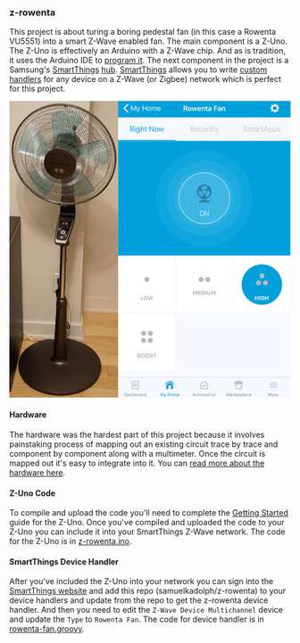 ### z-rowenta

This project is about turing a boring pedestal fan (in this case a Rowenta VU5551) into a smart Z-Wave enabled fan. The
main component is a Z-Uno. The Z-Uno is effectively an Arduino with a Z-Wave chip. And as is tradition, it uses the
Arduino IDE to [program it](https://z-uno.z-wave.me/getting-started/). The next component in the project is a Samsung's
[SmartThings](https://www.smartthings.com/) [hub](https://shop.smartthings.com/products/samsung-smartthings-hub).
[SmartThings](http://docs.smartthings.com/en/latest/getting-started/overview.html) allows you to write
[custom handlers](http://docs.smartthings.com/en/latest/device-type-developers-guide/index.html) for any device on a
Z-Wave (or Zigbee) network which is perfect for this project.

![Completed Smart Fan Project](completed-fan.png)

#### Hardware

The hardware was the hardest part of this project because it involves painstaking process of mapping out an existing
circuit trace by trace and component by component along with a multimeter. Once the circuit is mapped out it's easy to
integrate into it. You can [read more about the hardware here](hardware).

#### Z-Uno Code

To compile and upload the code you'll need to complete the [Getting Started](https://z-uno.z-wave.me/getting-started/)
guide for the Z-Uno. Once you've compiled and uploaded the code to your Z-Uno you can include it into your SmartThings
Z-Wave network. The code for the Z-Uno is in [z-rowenta.ino](z-rowenta/z-rowenta.ino).

#### SmartThings Device Handler

After you've included the Z-Uno into your network you can sign into the
[SmartThings website](https://graph.api.smartthings.com) and add this repo (samuelkadolph/z-rowenta) to your device
handlers and update from the repo to get the z-rowenta device handler. And then you need to edit the
`Z-Wave Device Multichannel` device and update the `Type` to `Rowenta Fan`. The code for device handler is in
[rowenta-fan.groovy](devicetypes/z-rowenta/rowenta-fan.src/rowenta-fan.groovy).
